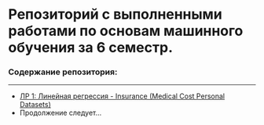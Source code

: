 # Репозиторий с выполненными работами по основам машинного обучения за 6 семестр.
### Содержание репозитория:
***
* [ЛР 1: Линейная регрессия - Insurance (Medical Cost Personal Datasets)](https://github.com/Amiiira/DeepLearning_6_Sem/tree/main/ЛР-1)
* Продолжение следует...